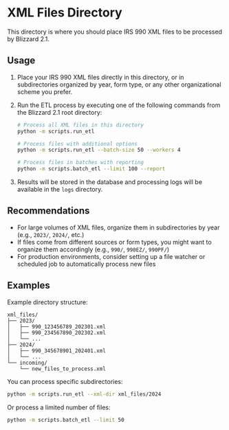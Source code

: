 # XML Files Directory

This directory is where you should place IRS 990 XML files to be processed by Blizzard 2.1.

## Usage

1. Place your IRS 990 XML files directly in this directory, or in subdirectories organized by year, form type, or any other organizational scheme you prefer.

2. Run the ETL process by executing one of the following commands from the Blizzard 2.1 root directory:

   ```bash
   # Process all XML files in this directory
   python -m scripts.run_etl

   # Process files with additional options
   python -m scripts.run_etl --batch-size 50 --workers 4
   
   # Process files in batches with reporting
   python -m scripts.batch_etl --limit 100 --report
   ```

3. Results will be stored in the database and processing logs will be available in the `logs` directory.

## Recommendations

- For large volumes of XML files, organize them in subdirectories by year (e.g., `2023/`, `2024/`, etc.)
- If files come from different sources or form types, you might want to organize them accordingly (e.g., `990/`, `990EZ/`, `990PF/`)
- For production environments, consider setting up a file watcher or scheduled job to automatically process new files

## Examples

Example directory structure:

```
xml_files/
├── 2023/
│   ├── 990_123456789_202301.xml
│   ├── 990_234567890_202302.xml
│   └── ...
├── 2024/
│   ├── 990_345678901_202401.xml
│   └── ...
└── incoming/
    └── new_files_to_process.xml
```

You can process specific subdirectories:

```bash
python -m scripts.run_etl --xml-dir xml_files/2024
```

Or process a limited number of files:

```bash
python -m scripts.batch_etl --limit 50
```
